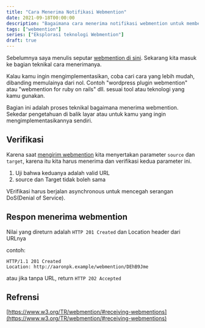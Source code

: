 ```yaml
---
title: "Cara Menerima Notifikasi Webmention"
date: 2021-09-18T00:00:00
description: "Bagaimana cara menerima notifikasi webmention untuk memberitahu sebuah URL sudah menulis tentang url kamu di websitenya"
tags: ["webmention"]
series: ["Eksplorasi teknologi Webmention"]
draft: true
---
```


Sebelumnya saya menulis seputar [webmention di sini](https://jurnal.dev/webmention). Sekarang kita masuk ke bagian teknikal cara menerimanya.

Kalau kamu ingin mengimplementasikan, coba cari cara yang lebih mudah, dibanding memulainya dari nol. Contoh "wordpress plugin webmention" atau "webmention for ruby on rails" dll. sesuai tool atau teknologi yang kamu gunakan.

Bagian ini adalah proses teknikal bagaimana menerima webmention. Sekedar pengetahuan di balik layar atau untuk kamu yang ingin mengimplementasikannya sendiri.

## Verifikasi
Karena saat [mengirim webmention](https://jurnal.dev/cara-mengirim-notifikasi-webmention/) kita menyertakan parameter `source` dan `target`, karena itu kita harus menerima dan verifikasi kedua parameter ini.

1. Uji bahwa keduanya adalah valid URL
2. source dan Target tidak boleh sama

VErifikasi harus berjalan asynchronous untuk mencegah serangan DoS(Denial of Service).

## Respon menerima webmention
Nilai yang direturn adalah `HTTP 201 Created` dan Location header dari URLnya

contoh:
```
HTTP/1.1 201 Created
Location: http://aaronpk.example/webmention/DEhB9Jme
```

atau jika tanpa URL, return `HTTP 202 Accepted`




## Refrensi
[https://www.w3.org/TR/webmention/#receiving-webmentions](https://www.w3.org/TR/webmention/#receiving-webmentions)
